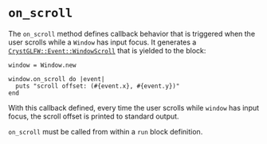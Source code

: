 # `on_scroll`

The `on_scroll` method defines callback behavior that is triggered when the user scrolls while a `Window` has input focus. It generates a [`CrystGLFW::Event::WindowScroll`](/deep-dive/events/windowscroll.md) that is yielded to the block:

```crystal
window = Window.new

window.on_scroll do |event|
  puts "scroll offset: (#{event.x}, #{event.y})"
end
```

With this callback defined, every time the user scrolls while `window` has input focus, the scroll offset is printed to standard output.

`on_scroll` must be called from within a `run` block definition.